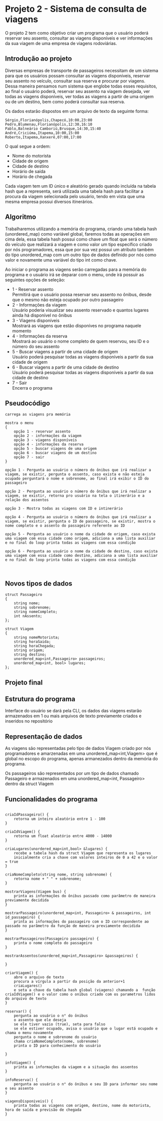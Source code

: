 # Projeto 2 - Sistema de consulta de viagens
O projeto 2 tem como objetivo criar um programa que o usuário poderá reservar seu assento, consultar as viagens disponíveis e ver informações da sua viagem de uma empresa de viagens rodoviárias.

## Introdução ao projeto
Diversas empresas de transporte de passageiros necessitam de um sistema para que os usuários possam consultar as viagens disponíveis,
reservar seu assento no veículo, consultar sua reserva e procurar por viagens. Dessa maneira pensamos num sistema que englobe todas esses requisitos, ao final o usuário poderá, reservar seu assento na viagem desejada, ver todas as viagens disponíveis, ver todas as viagens a partir de uma origem ou de um destino, bem como poderá consultar sua reserva.

Os dados estarão dispostos em um arquivo de texto da seguinte forma:
```
Sérgio,Florianópolis,Chapecó,10:00,23:00
Pedro,Blumenau,Florianópolis,12:30,16:10
Pablo,Balneário Camboriú,Brusque,14:30,15:40
André,Criciúma,Itapema,10:00,15:00
Roberto,Itapema,Xanxerê,07:00,17:00

```
O qual segue a ordem:
<ul>
    <li>Nome do motorista</li>
    <li>Cidade de origem</li>
    <li>Cidade de destino</li>
    <li>Horário de saída</li>
    <li>Horário de chegada</li>
</ul>

Cada viagem tem um ID único e aleatório gerado quando incluída na tabela hash que a representa, será utilizada uma tabela hash para facilitar a procura da viagem selecionada pelo usuário, tendo em vista que uma mesma empresa possui diversos itinerários.

## Algoritmo
Trabalharemos utilizando a memória do programa, criando uma tabela hash (unordered_map) como variável global, faremos todas as operações em cima dela, essa tabela hash possui como chave um float que será o número do veículo que realizará a viagem e como valor um tipo específico criado por nós programadores, essa que por sua vez possui um atributo também do tipo unordered_map com um outro tipo de dados definido por nós como valor e novamente uma variável do tipo int como chave.

Ao iniciar o programa as viagens serão carregadas para a memória do programa e o usuário irá se deparar com o menu, onde irá possuir as seguintes opções de seleção:


* 1 - Reservar assento <br>
    Permitirá que o usuário possa reservar seu assento no ônibus, desde que o mesmo não esteja ocupado por outro passageiro
* 2 - Informações da viagem <br>
    Usuário poderia visualizar seu assento reservado e quantos lugares ainda há disponível no ônibus
* 3 - Viagens disponíveis <br>
    Mostrará as viagens que estão disponíves no programa naquele momento
* 4 - Informações da reserva <br>
    Mostrará ao usuário o nome completo de quem reservou, seu ID e o número do seu assento
* 5 - Buscar viagens a partir de uma cidade de origem <br>
    Usuário poderá pesquisar todas as viagens disponíveis a partir da sua cidade de origem 
* 6 - Buscar viagens a partir de uma cidade de destino <br>
    Usuário poderá pesquisar todas as viagens disponíveis a partir da sua cidade de destino
* 7 - Sair <br>
    Encerra o programa


## Pseudocódigo

```
carrega as viagens pra memória

mostra o menu
{
    opção 1 - reservar assento
    opção 2 - informações da viagem
    opção 3 - viagens disponíveis
    opção 4 - informações da reserva
    opção 5 - buscar viagens de uma origem
    opção 6 - buscar viagens de um destino
    opção 7 - sair
}

opção 1 - Pergunta ao usuário o número do ônibus que irá realizar a viagem, se existir, pergunta o assento, caso exista e não esteja ocupado perguntará o nome e sobrenome, ao final irá exibir o ID do passageiro

opção 2 - Pergunta ao usuário o número do ônibus que irá realizar a viagem, se existir, retorna pro usuário na tela o itinerário e a relação dos assentos

opção 3 - Mostra todas as viagens com ID e intinerário

opção 4 - Pergunta ao usuário o número do ônibus que irá realizar a viagem, se existir, pergunta o ID de passageiro, se existir, mostra o nome completo e o assento do passageiro referente ao ID

opção 5 - Pergunta ao usuário o nome da cidade de origem, caso exista uma viagem com essa cidade como origem, adiciona a uma lista auxiliar e no final do loop printa todas as viagens com essa condição

opção 6 - Pergunta ao usuário o nome da cidade de destino, caso exista uma viagem com essa cidade como destino, adiciona a uma lista auxiliar e no final do loop printa todas as viagens com essa condição



```

## Novos tipos de dados

```
struct Passageiro
{
    string nome;
    string sobrenome;
    string nomeCompleto;
    int nAssento;
};

struct Viagem
{
    string nomeMotorista;
    string horaSaida;
    string horaChegada;
    string origem;
    string destino;
    unordered_map<int,Passageiro> passageiros;
    unordered_map<int, bool> lugares;
};

```

## Projeto final

## Estrutura do programa

Interface do usuário se dará pela CLI, os dados das viagens estarão armazenados em 1 ou mais arquivos de texto previamente criados e inseridos no repositório

## Representação de dados

As viagens são representadas pelo tipo de dados Viagem criado por nós programadores e amarzenadas em uma unordered_map<int,Viagem> que é global no escopo do programa, apenas armanezados dentro da memória do programa.

Os passageiros são representados por um tipo de dados chamado Passageiro e armazenados em uma unordered_map<int, Passageiro> dentro da struct Viagem

## Funcionalidades do programa
```

criaIdPassageiro() {
    retorna um inteiro aleatório entre 1 - 100
}

criaIdViagem() {
    retorna um float aleatório entre 4000 - 14000
}

criaLugares(unordered_map<int,bool> &lugares) {
    recebe a tabela hash da struct Viagem que representa os lugares
    inicialmente cria a chave com valores inteiros de 0 a 42 e o valor = true
}

criaNomeCompleto(string nome, string sobrenome) {
    retorna nome + " " + sobrenome;
}

mostrarViagens(Viagem bus) {
    printa as informações do ônibus passado como parâmetro de maneira previamente decidida
}

mostrarPassageiro(unordered_map<int, Passageiro> & passageiros, int id_passageiro) {
    printa as informações do passageiro com o ID correspondente ao passado no parâmetro da função de maneira previamente decidida
}

mostrarPassageiros(Passageiro passageiro) {
    printa o nome completo do passageiro
}

mostrarAssentos(unordered_map<int,Passageiro> &passageiros) {

}

criarViagem() {
    abre o arquivo de texto
    procura a vírgula a partir da posição da anterior+1
    criaLugares()
    e seta a chave da tabela hash global (viagens) chamando a  função criaIdViagem() e o valor como o onibus criado com os parametros lidos do arquivo de texto
}

reservar() {
    pergunta ao usuário o n° do ônibus
    o assento que ele deseja
    se ele tiver vazio (true), seta para falso
    se ele estiver ocupado, avisa o usuário que o lugar está ocupado e chama o menu novamente
    pergunta o nome e sobrenome do usuário
    chama criaNomeCompleto(nome, sobrenome)
    printa o ID para conhecimento do usuário

}

infoViagem() {
    printa as informações da viagem e a situação dos assentos
}

infoReserva() {
    pergunta ao usuário o n° do ônibus e seu ID para informar seu nome e seu assento
}

viagensDisponiveis() {
    printa todas as viagens com origem, destino, nome do motorista, hora de saída e previsão de chegada
}

```